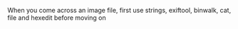 When you come across an image file, first use strings, exiftool, binwalk, cat, file and hexedit before moving on


